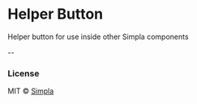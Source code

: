 # Helper Button

Helper button for use inside other Simpla components

--

### License

MIT © [Simpla](http://simpla.io)

[bower-badge]: https://img.shields.io/bower/v/sm-helper-button.svg
[bowerlicense-badge]: https://img.shields.io/bower/l/sm-helper-button.svg
[travis-badge]: https://img.shields.io/travis/simplaio/sm-helper-button.svg
[travis-url]: https://travis-ci.org/simplaio/sm-helper-button
[bowerdeps-badge]: https://img.shields.io/gemnasium/simplaio/sm-helper-button.svg
[bowerdeps-url]: https://gemnasium.com/bower/sm-helper-button
[npmdeps-badge]: https://img.shields.io/david/simplaio/sm-helper-button.svg
[npmdeps-url]: https://david-dm.org/simplaio/sm-helper-button
[npmdevdeps-badge]: https://img.shields.io/david/dev/simplaio/sm-helper-button.svg?theme=shields.io
[npmdevdeps-url]: https://david-dm.org/dev/simplaio/sm-helper-button#info=devDependencies
